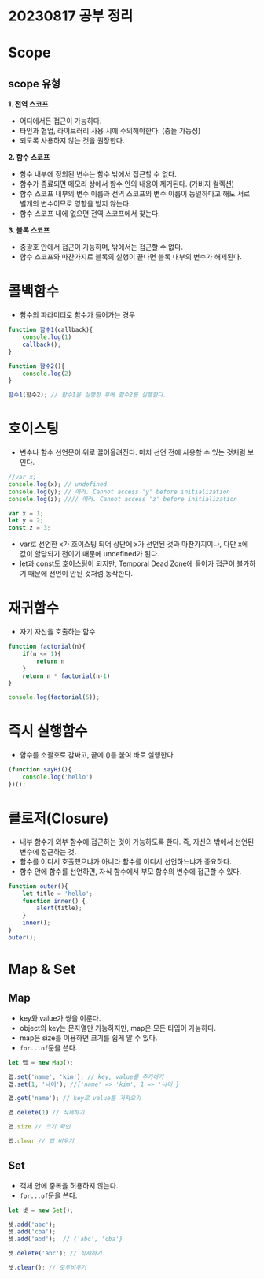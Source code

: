 20230817 공부 정리
================================
# Scope
## scope 유형
**1. 전역 스코프**
- 어디에서든 접근이 가능하다.
- 타인과 협업, 라이브러리 사용 시에 주의해야한다. (충돌 가능성)
- 되도록 사용하지 않는 것을 권장한다.

**2. 함수 스코프**
- 함수 내부에 정의된 변수는 함수 밖에서 접근할 수 없다.
- 함수가 종료되면 메모리 상에서 함수 안의 내용이 제거된다. (가비지 컬렉션)
- 함수 스코프 내부의 변수 이름과 전역 스코프의 변수 이름이 동일하다고 해도 서로 별개의 변수이므로 영향을 받지 않는다.
- 함수 스코프 내에 없으면 전역 스코프에서 찾는다.

**3. 블록 스코프**
- 중괄호 안에서 접근이 가능하며, 밖에서는 접근할 수 없다.
- 함수 스코프와 마찬가지로 블록의 실행이 끝나면 블록 내부의 변수가 해제된다.


# 콜백함수
- 함수의 파라미터로 함수가 들어가는 경우

```js
function 함수1(callback){
    console.log(1)
    callback();
}

function 함수2(){
    console.log(2)
}

함수1(함수2); // 함수1을 실행한 후에 함수2를 실행한다.
```

# 호이스팅
- 변수나 함수 선언문이 위로 끌어올려진다. 마치 선언 전에 사용할 수 있는 것처럼 보인다.

```js
//var x;
console.log(x); // undefined
console.log(y); // 에러. Cannot access 'y' before initialization
console.log(z); //// 에러. Cannot access 'z' before initialization

var x = 1;
let y = 2;
const z = 3;
``` 
- var로 선언한 x가 호이스팅 되어 상단에 x가 선언된 것과 마찬가지이나, 다만 x에 값이 할당되기 전이기 때문에 undefined가 된다.
- let과 const도 호이스팅이 되지만, Temporal Dead Zone에 들어가 접근이 불가하기 때문에 선언이 안된 것처럼 동작한다.

# 재귀함수
- 자기 자신을 호출하는 함수

```js
function factorial(n){
    if(n <= 1){
        return n
    }
    return n * factorial(n-1)
}

console.log(factorial(5));
```

# 즉시 실행함수
- 함수를 소괄호로 감싸고, 끝에 ()를 붙여 바로 실행한다.

```js
(function sayHi(){
    console.log('hello')
})();
```

# 클로저(Closure)
- 내부 함수가 외부 함수에 접근하는 것이 가능하도록 한다. 즉, 자신의 밖에서 선언된 변수에 접근하는 것.
- 함수를 어디서 호출했으냐가 아니라 함수를 어디서 선언하느냐가 중요하다.
- 함수 안에 함수를 선언하면, 자식 함수에서 부모 함수의 변수에 접근할 수 있다.
```js
function outer(){
    let title = 'hello';
    function inner() {
        alert(title);
    } 
    inner();
}
outer();
```

# Map & Set
## Map
 - key와 value가 쌍을 이룬다.
 - object의 key는 문자열만 가능하지만, map은 모든 타입이 가능하다.
 - map은 size를 이용하면 크기를 쉽게 알 수 있다.
 - `for...of`문을 쓴다.

```js
let 맵 = new Map();

맵.set('name', 'kim'); // key, value를 추가하기
맵.set(1, '나이'); //{'name' => 'kim', 1 => '나이'}

맵.get('name'); // key로 value를 가져오기

맵.delete(1) // 삭제하기

맵.size // 크기 확인

맵.clear // 맵 비우기
```

## Set
- 객체 안에 중복을 허용하지 않는다.
 - `for...of`문을 쓴다.

```js
let 셋 = new Set();

셋.add('abc');
셋.add('cba');
셋.add('abd');  // {'abc', 'cba'}

셋.delete('abc'); // 삭제하기

셋.clear(); // 모두비우기
```